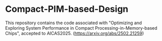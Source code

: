# Compact-PIM-based-Design
This repository contains the code associated with "Optimizing and Exploring System Performance in Compact Processing-in-Memory-based Chips", accepted to AICAS2025. (https://arxiv.org/abs/2502.21259)
